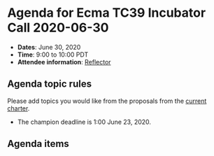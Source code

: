 # Agenda for Ecma TC39 Incubator Call 2020-06-30

- **Dates**: June 30, 2020
- **Time**: 9:00 to 10:00 PDT
- **Attendee information**: [Reflector](https://github.com/tc39/Reflector/issues/304)

## Agenda topic rules

Please add topics you would like from the proposals from the [current charter](https://github.com/tc39/incubator-agendas/issues/5).

- The champion deadline is 1:00 June 23, 2020.

## Agenda items

